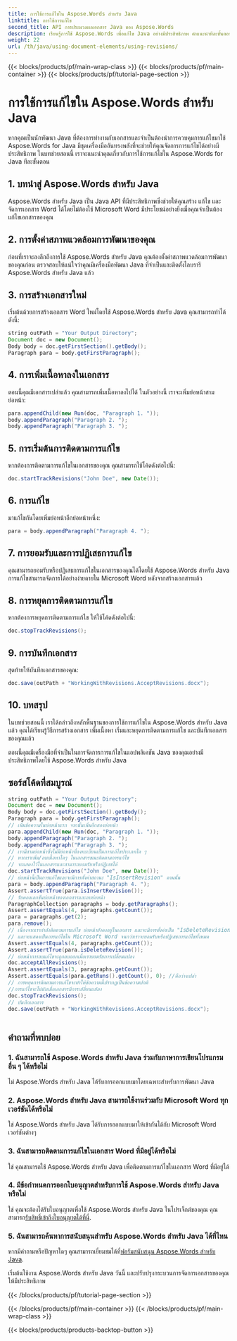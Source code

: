 ```yaml
---
title: การใช้การแก้ไขใน Aspose.Words สำหรับ Java
linktitle: การใช้การแก้ไข
second_title: API การประมวลผลเอกสาร Java ของ Aspose.Words
description: เรียนรู้การใช้ Aspose.Words เพื่อแก้ไข Java อย่างมีประสิทธิภาพ คำแนะนำทีละขั้นตอนสำหรับนักพัฒนา เพิ่มประสิทธิภาพการจัดการเอกสารของคุณ
weight: 22
url: /th/java/using-document-elements/using-revisions/
---
```


{{< blocks/products/pf/main-wrap-class >}}
{{< blocks/products/pf/main-container >}}
{{< blocks/products/pf/tutorial-page-section >}}

# การใช้การแก้ไขใน Aspose.Words สำหรับ Java


หากคุณเป็นนักพัฒนา Java ที่ต้องการทำงานกับเอกสารและจำเป็นต้องนำการควบคุมการแก้ไขมาใช้ Aspose.Words for Java มีชุดเครื่องมืออันทรงพลังที่จะช่วยให้คุณจัดการการแก้ไขได้อย่างมีประสิทธิภาพ ในบทช่วยสอนนี้ เราจะแนะนำคุณเกี่ยวกับการใช้การแก้ไขใน Aspose.Words for Java ทีละขั้นตอน 

## 1. บทนำสู่ Aspose.Words สำหรับ Java

Aspose.Words สำหรับ Java เป็น Java API ที่มีประสิทธิภาพซึ่งช่วยให้คุณสร้าง แก้ไข และจัดการเอกสาร Word ได้โดยไม่ต้องใช้ Microsoft Word มีประโยชน์อย่างยิ่งเมื่อคุณจำเป็นต้องแก้ไขเอกสารของคุณ

## 2. การตั้งค่าสภาพแวดล้อมการพัฒนาของคุณ

ก่อนที่เราจะลงลึกถึงการใช้ Aspose.Words สำหรับ Java คุณต้องตั้งค่าสภาพแวดล้อมการพัฒนาของคุณก่อน ตรวจสอบให้แน่ใจว่าคุณมีเครื่องมือพัฒนา Java ที่จำเป็นและติดตั้งไลบรารี Aspose.Words สำหรับ Java แล้ว

## 3. การสร้างเอกสารใหม่

เริ่มต้นด้วยการสร้างเอกสาร Word ใหม่โดยใช้ Aspose.Words สำหรับ Java คุณสามารถทำได้ดังนี้:

```java
string outPath = "Your Output Directory";
Document doc = new Document();
Body body = doc.getFirstSection().getBody();
Paragraph para = body.getFirstParagraph();
```

## 4. การเพิ่มเนื้อหาลงในเอกสาร

ตอนนี้คุณมีเอกสารเปล่าแล้ว คุณสามารถเพิ่มเนื้อหาลงไปได้ ในตัวอย่างนี้ เราจะเพิ่มย่อหน้าสามย่อหน้า:

```java
para.appendChild(new Run(doc, "Paragraph 1. "));
body.appendParagraph("Paragraph 2. ");
body.appendParagraph("Paragraph 3. ");
```

## 5. การเริ่มต้นการติดตามการแก้ไข

หากต้องการติดตามการแก้ไขในเอกสารของคุณ คุณสามารถใช้โค้ดดังต่อไปนี้:

```java
doc.startTrackRevisions("John Doe", new Date());
```

## 6. การแก้ไข

มาแก้ไขกันโดยเพิ่มย่อหน้าอีกย่อหน้าหนึ่ง:

```java
para = body.appendParagraph("Paragraph 4. ");
```

## 7. การยอมรับและการปฏิเสธการแก้ไข

คุณสามารถยอมรับหรือปฏิเสธการแก้ไขในเอกสารของคุณได้โดยใช้ Aspose.Words สำหรับ Java การแก้ไขสามารถจัดการได้อย่างง่ายดายใน Microsoft Word หลังจากสร้างเอกสารแล้ว

## 8. การหยุดการติดตามการแก้ไข

หากต้องการหยุดการติดตามการแก้ไข ให้ใช้โค้ดดังต่อไปนี้:

```java
doc.stopTrackRevisions();
```

## 9. การบันทึกเอกสาร

สุดท้ายให้บันทึกเอกสารของคุณ:

```java
doc.save(outPath + "WorkingWithRevisions.AcceptRevisions.docx");
```

## 10. บทสรุป

ในบทช่วยสอนนี้ เราได้กล่าวถึงหลักพื้นฐานของการใช้การแก้ไขใน Aspose.Words สำหรับ Java แล้ว คุณได้เรียนรู้วิธีการสร้างเอกสาร เพิ่มเนื้อหา เริ่มและหยุดการติดตามการแก้ไข และบันทึกเอกสารของคุณแล้ว

ตอนนี้คุณมีเครื่องมือที่จำเป็นในการจัดการการแก้ไขในแอปพลิเคชัน Java ของคุณอย่างมีประสิทธิภาพโดยใช้ Aspose.Words สำหรับ Java

## ซอร์สโค้ดที่สมบูรณ์
```java
string outPath = "Your Output Directory";
Document doc = new Document();
Body body = doc.getFirstSection().getBody();
Paragraph para = body.getFirstParagraph();
// เพิ่มข้อความในย่อหน้าแรก จากนั้นเพิ่มอีกสองย่อหน้า
para.appendChild(new Run(doc, "Paragraph 1. "));
body.appendParagraph("Paragraph 2. ");
body.appendParagraph("Paragraph 3. ");
// เรามีสามย่อหน้าซึ่งไม่มีย่อหน้าที่ลงทะเบียนเป็นการแก้ไขประเภทใด ๆ
// หากเราเพิ่ม/ลบเนื้อหาใดๆ ในเอกสารขณะติดตามการแก้ไข
// จะแสดงไว้ในเอกสารและสามารถยอมรับหรือปฏิเสธได้
doc.startTrackRevisions("John Doe", new Date());
// ย่อหน้านี้เป็นการแก้ไขและจะมีการตั้งค่าสถานะ "IsInsertRevision" ตามนั้น
para = body.appendParagraph("Paragraph 4. ");
Assert.assertTrue(para.isInsertRevision());
// รับคอลเลกชันย่อหน้าของเอกสารและลบย่อหน้า
ParagraphCollection paragraphs = body.getParagraphs();
Assert.assertEquals(4, paragraphs.getCount());
para = paragraphs.get(2);
para.remove();
// เนื่องจากเรากำลังติดตามการแก้ไข ย่อหน้ายังคงอยู่ในเอกสาร และจะมีการตั้งค่าเป็น "IsDeleteRevision"
// และจะแสดงเป็นการแก้ไขใน Microsoft Word จนกว่าเราจะยอมรับหรือปฏิเสธการแก้ไขทั้งหมด
Assert.assertEquals(4, paragraphs.getCount());
Assert.assertTrue(para.isDeleteRevision());
// ย่อหน้าการลบแก้ไขจะถูกลบออกเมื่อเรายอมรับการเปลี่ยนแปลง
doc.acceptAllRevisions();
Assert.assertEquals(3, paragraphs.getCount());
Assert.assertEquals(para.getRuns().getCount(), 0); //คือว่างเปล่า
// การหยุดการติดตามการแก้ไขจะทำให้ข้อความนี้ปรากฏเป็นข้อความปกติ
//การแก้ไขจะไม่นับเมื่อเอกสารมีการเปลี่ยนแปลง
doc.stopTrackRevisions();
// บันทึกเอกสาร
doc.save(outPath + "WorkingWithRevisions.AcceptRevisions.docx");
  
```

## คำถามที่พบบ่อย

### 1. ฉันสามารถใช้ Aspose.Words สำหรับ Java ร่วมกับภาษาการเขียนโปรแกรมอื่น ๆ ได้หรือไม่

ไม่ Aspose.Words สำหรับ Java ได้รับการออกแบบมาโดยเฉพาะสำหรับการพัฒนา Java

### 2. Aspose.Words สำหรับ Java สามารถใช้งานร่วมกับ Microsoft Word ทุกเวอร์ชันได้หรือไม่

ใช่ Aspose.Words สำหรับ Java ได้รับการออกแบบมาให้เข้ากันได้กับ Microsoft Word เวอร์ชันต่างๆ

### 3. ฉันสามารถติดตามการแก้ไขในเอกสาร Word ที่มีอยู่ได้หรือไม่

ใช่ คุณสามารถใช้ Aspose.Words สำหรับ Java เพื่อติดตามการแก้ไขในเอกสาร Word ที่มีอยู่ได้

### 4. มีข้อกำหนดการออกใบอนุญาตสำหรับการใช้ Aspose.Words สำหรับ Java หรือไม่

 ใช่ คุณจะต้องได้รับใบอนุญาตเพื่อใช้ Aspose.Words สำหรับ Java ในโปรเจ็กต์ของคุณ คุณสามารถ[รับสิทธิ์เข้าถึงใบอนุญาตได้ที่นี่](https://purchase.aspose.com/buy).

### 5. ฉันสามารถค้นหาการสนับสนุนสำหรับ Aspose.Words สำหรับ Java ได้ที่ไหน

 หากมีคำถามหรือปัญหาใดๆ คุณสามารถเยี่ยมชมได้ที่[ฟอรัมสนับสนุน Aspose.Words สำหรับ Java](https://forum.aspose.com/).

เริ่มต้นใช้งาน Aspose.Words สำหรับ Java วันนี้ และปรับปรุงกระบวนการจัดการเอกสารของคุณให้มีประสิทธิภาพ

{{< /blocks/products/pf/tutorial-page-section >}}

{{< /blocks/products/pf/main-container >}}
{{< /blocks/products/pf/main-wrap-class >}}

{{< blocks/products/products-backtop-button >}}
